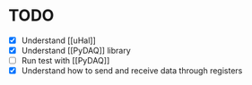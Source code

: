 # TODO
- [x] Understand [[uHal]]
- [x] Understand [[PyDAQ]] library
- [ ] Run test with [[PyDAQ]]
- [x] Understand how to send and receive data through registers